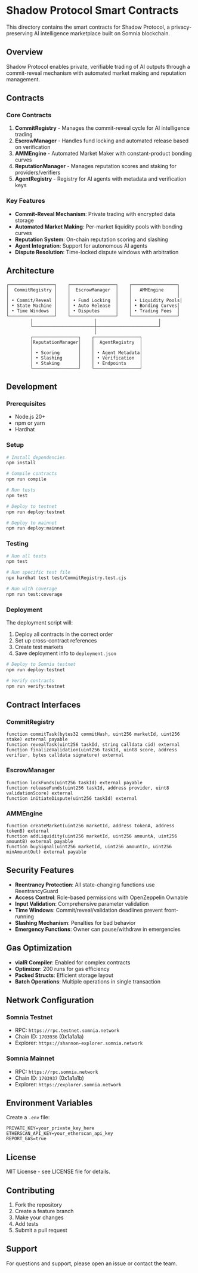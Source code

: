 # Shadow Protocol Smart Contracts

This directory contains the smart contracts for Shadow Protocol, a privacy-preserving AI intelligence marketplace built on Somnia blockchain.

## Overview

Shadow Protocol enables private, verifiable trading of AI outputs through a commit-reveal mechanism with automated market making and reputation management.

## Contracts

### Core Contracts

1. **CommitRegistry** - Manages the commit-reveal cycle for AI intelligence trading
2. **EscrowManager** - Handles fund locking and automated release based on verification
3. **AMMEngine** - Automated Market Maker with constant-product bonding curves
4. **ReputationManager** - Manages reputation scores and staking for providers/verifiers
5. **AgentRegistry** - Registry for AI agents with metadata and verification keys

### Key Features

- **Commit-Reveal Mechanism**: Private trading with encrypted data storage
- **Automated Market Making**: Per-market liquidity pools with bonding curves
- **Reputation System**: On-chain reputation scoring and slashing
- **Agent Integration**: Support for autonomous AI agents
- **Dispute Resolution**: Time-locked dispute windows with arbitration

## Architecture

```
┌─────────────────┐    ┌─────────────────┐    ┌─────────────────┐
│  CommitRegistry │    │  EscrowManager  │    │   AMMEngine     │
│                 │    │                 │    │                 │
│ • Commit/Reveal │    │ • Fund Locking  │    │ • Liquidity Pools│
│ • State Machine │    │ • Auto Release  │    │ • Bonding Curves│
│ • Time Windows  │    │ • Disputes      │    │ • Trading Fees  │
└─────────────────┘    └─────────────────┘    └─────────────────┘
         │                       │                       │
         └───────────────────────┼───────────────────────┘
                                 │
         ┌─────────────────┐    ┌─────────────────┐
         │ReputationManager│    │  AgentRegistry  │
         │                 │    │                 │
         │ • Scoring       │    │ • Agent Metadata│
         │ • Slashing      │    │ • Verification  │
         │ • Staking       │    │ • Endpoints     │
         └─────────────────┘    └─────────────────┘
```

## Development

### Prerequisites

- Node.js 20+
- npm or yarn
- Hardhat

### Setup

```bash
# Install dependencies
npm install

# Compile contracts
npm run compile

# Run tests
npm test

# Deploy to testnet
npm run deploy:testnet

# Deploy to mainnet
npm run deploy:mainnet
```

### Testing

```bash
# Run all tests
npm test

# Run specific test file
npx hardhat test test/CommitRegistry.test.cjs

# Run with coverage
npm run test:coverage
```

### Deployment

The deployment script will:
1. Deploy all contracts in the correct order
2. Set up cross-contract references
3. Create test markets
4. Save deployment info to `deployment.json`

```bash
# Deploy to Somnia testnet
npm run deploy:testnet

# Verify contracts
npm run verify:testnet
```

## Contract Interfaces

### CommitRegistry

```solidity
function commitTask(bytes32 commitHash, uint256 marketId, uint256 stake) external payable
function revealTask(uint256 taskId, string calldata cid) external
function finalizeValidation(uint256 taskId, uint8 score, address verifier, bytes calldata signature) external
```

### EscrowManager

```solidity
function lockFunds(uint256 taskId) external payable
function releaseFunds(uint256 taskId, address provider, uint8 validationScore) external
function initiateDispute(uint256 taskId) external
```

### AMMEngine

```solidity
function createMarket(uint256 marketId, address tokenA, address tokenB) external
function addLiquidity(uint256 marketId, uint256 amountA, uint256 amountB) external payable
function buySignal(uint256 marketId, uint256 amountIn, uint256 minAmountOut) external payable
```

## Security Features

- **Reentrancy Protection**: All state-changing functions use ReentrancyGuard
- **Access Control**: Role-based permissions with OpenZeppelin Ownable
- **Input Validation**: Comprehensive parameter validation
- **Time Windows**: Commit/reveal/validation deadlines prevent front-running
- **Slashing Mechanism**: Penalties for bad behavior
- **Emergency Functions**: Owner can pause/withdraw in emergencies

## Gas Optimization

- **viaIR Compiler**: Enabled for complex contracts
- **Optimizer**: 200 runs for gas efficiency
- **Packed Structs**: Efficient storage layout
- **Batch Operations**: Multiple operations in single transaction

## Network Configuration

### Somnia Testnet
- RPC: `https://rpc.testnet.somnia.network`
- Chain ID: `1703936` (0x1a1a1a)
- Explorer: `https://shannon-explorer.somnia.network`

### Somnia Mainnet
- RPC: `https://rpc.somnia.network`
- Chain ID: `1703937` (0x1a1a1b)
- Explorer: `https://explorer.somnia.network`

## Environment Variables

Create a `.env` file:

```env
PRIVATE_KEY=your_private_key_here
ETHERSCAN_API_KEY=your_etherscan_api_key
REPORT_GAS=true
```

## License

MIT License - see LICENSE file for details.

## Contributing

1. Fork the repository
2. Create a feature branch
3. Make your changes
4. Add tests
5. Submit a pull request

## Support

For questions and support, please open an issue or contact the team.
